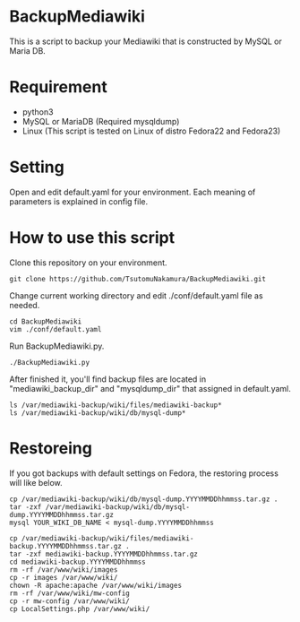 # BackupMediawiki
This is a script to backup your Mediawiki that is constructed by MySQL or Maria DB.

# Requirement
* python3
* MySQL or MariaDB (Required mysqldump)
* Linux (This script is tested on Linux of distro Fedora22 and Fedora23)

# Setting
Open and edit default.yaml for your environment.
Each meaning of parameters is explained in config file.

# How to use this script
Clone this repository on your environment.
``` console
git clone https://github.com/TsutomuNakamura/BackupMediawiki.git
```

Change current working directory and edit ./conf/default.yaml file as needed.
``` console
cd BackupMediawiki
vim ./conf/default.yaml
```

Run BackupMediawiki.py.
``` console
./BackupMediawiki.py
```

After finished it, you'll find backup files are located in "mediawiki_backup_dir" and "mysqldump_dir" that assigned in default.yaml.

``` console
ls /var/mediawiki-backup/wiki/files/mediawiki-backup*
ls /var/mediawiki-backup/wiki/db/mysql-dump*
```

# Restoreing
If you got backups with default settings on Fedora, the restoring process will like below.
``` console
cp /var/mediawiki-backup/wiki/db/mysql-dump.YYYYMMDDhhmmss.tar.gz .
tar -zxf /var/mediawiki-backup/wiki/db/mysql-dump.YYYYMMDDhhmmss.tar.gz
mysql YOUR_WIKI_DB_NAME < mysql-dump.YYYYMMDDhhmmss

cp /var/mediawiki-backup/wiki/files/mediawiki-backup.YYYYMMDDhhmmss.tar.gz .
tar -zxf mediawiki-backup.YYYYMMDDhhmmss.tar.gz
cd mediawiki-backup.YYYYMMDDhhmmss
rm -rf /var/www/wiki/images
cp -r images /var/www/wiki/
chown -R apache:apache /var/www/wiki/images
rm -rf /var/www/wiki/mw-config
cp -r mw-config /var/www/wiki/
cp LocalSettings.php /var/www/wiki/
```
